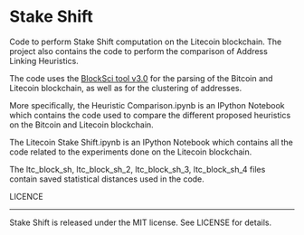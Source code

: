 # Stake Shift


Code to perform Stake Shift computation on the Litecoin blockchain. The project also contains the code to perform the comparison of Address Linking Heuristics.

The code uses the [BlockSci tool v3.0](https://github.com/citp/BlockSci) for the parsing of the Bitcoin and Litecoin blockchain, as well as for the clustering of addresses.

More specifically, the Heuristic Comparison.ipynb is an IPython Notebook which contains the code used to compare the different proposed heuristics on the Bitcoin and Litecoin blockchain.

The Litecoin Stake Shift.ipynb is an IPython Notebook which contains all the code related to the experiments done on the Litecoin blockchain.

The ltc_block_sh, ltc_block_sh_2, ltc_block_sh_3, ltc_block_sh_4 files contain saved statistical distances used in the code. 


LICENCE

___

Stake Shift is released under the MIT license. See LICENSE for details.